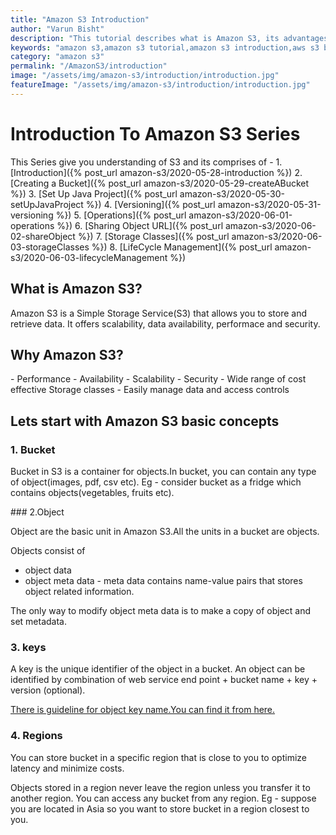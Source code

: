 ```yaml
---
title: "Amazon S3 Introduction"
author: "Varun Bisht"
description: "This tutorial describes what is Amazon S3, its advantages and Amazon S3 basic Concepts - Bucket, Object, Keys and Region."
keywords: "amazon s3,amazon s3 tutorial,amazon s3 introduction,aws s3 basics,aws s3 benefits,aws s3 core concepts,aws s3 bucket,what does s3 stand for?,aws s3 key,what is s3 bucket,aws s3 what is versioning"
category: "amazon s3"
permalink: "/AmazonS3/introduction"
image: "/assets/img/amazon-s3/introduction/introduction.jpg"
featureImage: "/assets/img/amazon-s3/introduction/introduction.jpg"
---
```

<h1> Introduction To Amazon S3 Series</h1>
This Series give you understanding of S3 and its comprises of -
1. [Introduction]({% post_url amazon-s3/2020-05-28-introduction %})
2. [Creating a Bucket]({% post_url amazon-s3/2020-05-29-createABucket %})
3. [Set Up Java Project]({% post_url amazon-s3/2020-05-30-setUpJavaProject %})
4. [Versioning]({% post_url amazon-s3/2020-05-31-versioning %})
5. [Operations]({% post_url amazon-s3/2020-06-01-operations %})
6. [Sharing Object URL]({% post_url amazon-s3/2020-06-02-shareObject %})
7. [Storage Classes]({% post_url amazon-s3/2020-06-03-storageClasses %})
8. [LifeCycle Management]({% post_url amazon-s3/2020-06-03-lifecycleManagement %})

<h2>What is Amazon S3?</h2>
<p>Amazon S3 is a Simple Storage Service(S3) that allows you to store and retrieve data.
It offers scalability, data availability, performace and security.</p>
<h2>Why Amazon S3?</h2>
- Performance
- Availability
- Scalability
- Security
- Wide range of cost effective Storage classes
- Easily manage data and access controls

<h2>Lets start with Amazon S3 basic concepts</h2>

### 1. Bucket
<p>Bucket in S3 is a container for objects.In bucket, you can contain any type of object(images, pdf, csv etc).
Eg - consider bucket as a fridge which contains objects(vegetables, fruits etc).</p>
### 2.Object
<p>Object are the basic unit in Amazon S3.All the units in a bucket are objects.</p>
<p>Objects consist of</p>

- object data
- object meta data - meta data contains name-value pairs that stores object related information.

The only way to modify object meta data is to make a copy of object and set metadata.
### 3. keys
<p>A key is the unique identifier of the object in a bucket.
An object can be identified by combination of web service end point + bucket name + key + version (optional).</p>
<a href="https://docs.aws.amazon.com/AmazonS3/latest/dev/UsingMetadata.html"> There is guideline for object key name.You can find it from here.</a>

### 4. Regions
<p>You can store bucket in a specific region that is close to you to optimize latency and minimize costs.</p>
Objects stored in a region never leave the region unless you transfer it to another region.
You can access any bucket from any region.
Eg - suppose you are located in Asia so you want to store bucket in a region closest to you.
